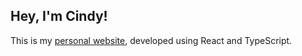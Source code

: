 ## Hey, I'm Cindy!

This is my [personal website](https://cin-day.github.io/), developed using React and TypeScript.
